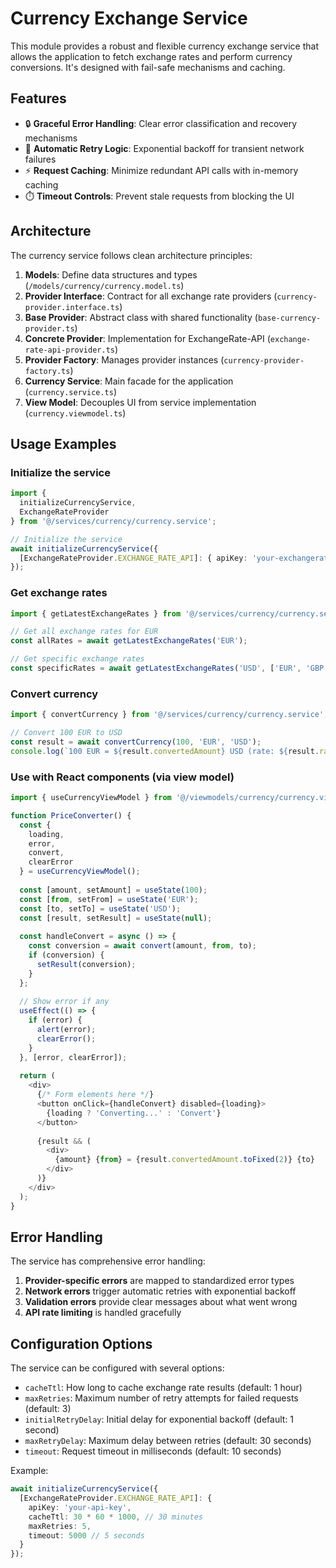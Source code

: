 # Currency Exchange Service

This module provides a robust and flexible currency exchange service that allows the application to fetch exchange rates and perform currency conversions. It's designed with fail-safe mechanisms and caching.

## Features

- 🔒 **Graceful Error Handling**: Clear error classification and recovery mechanisms
- 🔁 **Automatic Retry Logic**: Exponential backoff for transient network failures
- ⚡ **Request Caching**: Minimize redundant API calls with in-memory caching
- ⏱️ **Timeout Controls**: Prevent stale requests from blocking the UI

## Architecture

The currency service follows clean architecture principles:

1. **Models**: Define data structures and types (`/models/currency/currency.model.ts`)
2. **Provider Interface**: Contract for all exchange rate providers (`currency-provider.interface.ts`)
3. **Base Provider**: Abstract class with shared functionality (`base-currency-provider.ts`)
4. **Concrete Provider**: Implementation for ExchangeRate-API (`exchange-rate-api-provider.ts`)
5. **Provider Factory**: Manages provider instances (`currency-provider-factory.ts`)
6. **Currency Service**: Main facade for the application (`currency.service.ts`)
7. **View Model**: Decouples UI from service implementation (`currency.viewmodel.ts`)

## Usage Examples

### Initialize the service

```typescript
import { 
  initializeCurrencyService, 
  ExchangeRateProvider 
} from '@/services/currency/currency.service';

// Initialize the service
await initializeCurrencyService({
  [ExchangeRateProvider.EXCHANGE_RATE_API]: { apiKey: 'your-exchangerate-api-key' }
});
```

### Get exchange rates

```typescript
import { getLatestExchangeRates } from '@/services/currency/currency.service';

// Get all exchange rates for EUR
const allRates = await getLatestExchangeRates('EUR');

// Get specific exchange rates
const specificRates = await getLatestExchangeRates('USD', ['EUR', 'GBP', 'JPY']);
```

### Convert currency

```typescript
import { convertCurrency } from '@/services/currency/currency.service';

// Convert 100 EUR to USD
const result = await convertCurrency(100, 'EUR', 'USD');
console.log(`100 EUR = ${result.convertedAmount} USD (rate: ${result.rate})`);
```

### Use with React components (via view model)

```typescript
import { useCurrencyViewModel } from '@/viewmodels/currency/currency.viewmodel';

function PriceConverter() {
  const { 
    loading, 
    error, 
    convert,
    clearError 
  } = useCurrencyViewModel();
  
  const [amount, setAmount] = useState(100);
  const [from, setFrom] = useState('EUR');
  const [to, setTo] = useState('USD');
  const [result, setResult] = useState(null);
  
  const handleConvert = async () => {
    const conversion = await convert(amount, from, to);
    if (conversion) {
      setResult(conversion);
    }
  };
  
  // Show error if any
  useEffect(() => {
    if (error) {
      alert(error);
      clearError();
    }
  }, [error, clearError]);
  
  return (
    <div>
      {/* Form elements here */}
      <button onClick={handleConvert} disabled={loading}>
        {loading ? 'Converting...' : 'Convert'}
      </button>
      
      {result && (
        <div>
          {amount} {from} = {result.convertedAmount.toFixed(2)} {to}
        </div>
      )}
    </div>
  );
}
```

## Error Handling

The service has comprehensive error handling:

1. **Provider-specific errors** are mapped to standardized error types
2. **Network errors** trigger automatic retries with exponential backoff
3. **Validation errors** provide clear messages about what went wrong
4. **API rate limiting** is handled gracefully

## Configuration Options

The service can be configured with several options:

- `cacheTtl`: How long to cache exchange rate results (default: 1 hour)
- `maxRetries`: Maximum number of retry attempts for failed requests (default: 3)
- `initialRetryDelay`: Initial delay for exponential backoff (default: 1 second)
- `maxRetryDelay`: Maximum delay between retries (default: 30 seconds)
- `timeout`: Request timeout in milliseconds (default: 10 seconds)

Example:

```typescript
await initializeCurrencyService({
  [ExchangeRateProvider.EXCHANGE_RATE_API]: { 
    apiKey: 'your-api-key',
    cacheTtl: 30 * 60 * 1000, // 30 minutes
    maxRetries: 5,
    timeout: 5000 // 5 seconds
  }
});
``` 